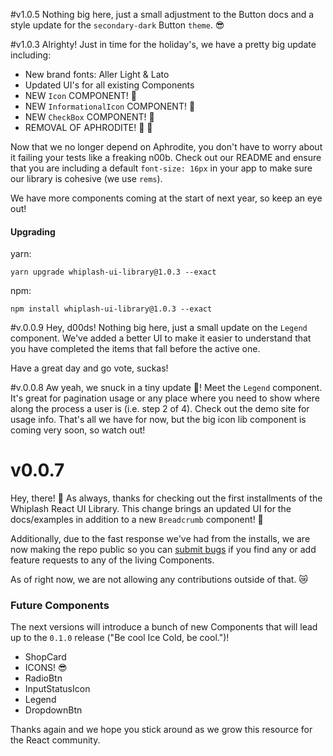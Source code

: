 #v1.0.5
Nothing big here, just a small adjustment to the Button docs and a style update
for the `secondary-dark` Button `theme`. 😎

#v1.0.3
Alrighty! Just in time for the holiday's, we have a pretty big update including:

* New brand fonts: Aller Light & Lato
* Updated UI's for all existing Components
* NEW `Icon` COMPONENT! 🎉
* NEW `InformationalIcon` COMPONENT! 🎉
* NEW `CheckBox` COMPONENT! 🎉
* REMOVAL OF APHRODITE! 🎉 🎉

Now that we no longer depend on Aphrodite, you don't have to worry about it
failing your tests like a freaking n00b. Check out our README and ensure that
you are including a default `font-size: 16px` in your app to make sure our
library is cohesive (we use `rems`).

We have more components coming at the start of next year, so keep an eye out!

#### Upgrading
yarn:
```
yarn upgrade whiplash-ui-library@1.0.3 --exact
```

npm:
```
npm install whiplash-ui-library@1.0.3 --exact
```

#v.0.0.9
Hey, d00ds! Nothing big here, just a small update on the `Legend` component.
We've added a better UI to make it easier to understand that you have completed
the items that fall before the active one.

Have a great day and go vote, suckas!

#v.0.0.8
Aw yeah, we snuck in a tiny update 🎉! Meet the `Legend` component. It's great
for pagination usage or any place where you need to show where along the process
a user is (i.e. step 2 of 4). Check out the demo site for usage info. That's 
all we have for now, but the big icon lib component is coming very soon, 
so watch out!


# v0.0.7
Hey, there! 👋 As always, thanks for checking out the first installments of the
Whiplash React UI Library. This change brings an updated UI for the
docs/examples in addition to a new `Breadcrumb` component! 🍞

Additionally, due to the fast response we've had from the installs, we are
now making the repo public so you can
[submit bugs](https://github.com/whiplashmerch/whiplash-ui-library/issues)
if you find any or add feature requests to any of the living Components.

As of right now, we are not allowing any contributions outside of that. 😿

### Future Components
The next versions will introduce a bunch of new Components that will lead up to
the `0.1.0` release ("Be cool Ice Cold, be cool.")!

* ShopCard
* ICONS! 😎
* RadioBtn
* InputStatusIcon
* Legend
* DropdownBtn

Thanks again and we hope you stick around as we grow this resource for the React
community.
